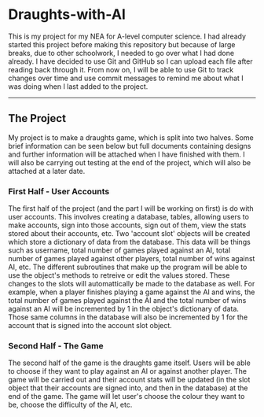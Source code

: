 # Draughts-with-AI
This is my project for my NEA for A-level computer science. I had already started this project before making this repository but because of large breaks, due to other schoolwork, I needed to go over what I had done already. I have decided to use Git and GitHub so I can upload each file after reading back through it. From now on, I will be able to use Git to track changes over time and use commit messages to remind me about what I was doing when I last added to the project.

---

## The Project
My project is to make a draughts game, which is split into two halves. Some brief information can be seen below but full documents containing designs and further information will be attached when I have finished with them. I will also be carrying out testing at the end of the project, which will also be attached at a later date. 

### First Half - User Accounts
The first half of the project (and the part I will be working on first) is do with user accounts. This involves creating a database, tables, allowing users to make accounts, sign into those accounts, sign out of them, view the stats stored about their accounts, etc. Two 'account slot' objects will be created which store a dictionary of data from the database. This data will be things such as username, total number of games played against an AI, total number of games played against other players, total number of wins against AI, etc. The different subroutines that make up the program will be able to use the object's methods to retreive or edit the values stored. These changes to the slots will automattically be made to the database as well. For example, when a player finishes playing a game against the AI and wins, the total number of games played against the AI and the total number of wins against an AI will be incremented by 1 in the object's dictionary of data. Those same columns in the database will also be incremented by 1 for the account that is signed into the account slot object. 

### Second Half - The Game
The second half of the game is the draughts game itself. Users will be able to choose if they want to play against an AI or against another player. The game will be carried out and their account stats will be updated (in the slot object that their accounts are signed into, and then in the database) at the end of the game. The game will let user's choose the colour they want to be, choose the difficulty of the AI, etc. 